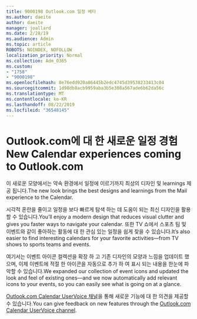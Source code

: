 ```yaml
---
title: 9000198 Outlook.com 일정 베타
ms.author: daeite
author: daeite
manager: joallard
ms.date: 2/28/19
ms.audience: Admin
ms.topic: article
ROBOTS: NOINDEX, NOFOLLOW
localization_priority: Normal
ms.collection: Adm_O365
ms.custom:
- "1758"
- "9000198"
ms.openlocfilehash: 8e76edd920a86445b2edc4745d39538233413c04
ms.sourcegitcommit: 1d98db8acb9959aba3b5e308a567ade6b62da56c
ms.translationtype: MT
ms.contentlocale: ko-KR
ms.lasthandoff: 08/22/2019
ms.locfileid: "36548145"
---
```

# <a name="new-calendar-experiences-coming-to-outlookcom"></a><span data-ttu-id="5bb97-102">Outlook.com에 대 한 새로운 일정 경험</span><span class="sxs-lookup"><span data-stu-id="5bb97-102">New Calendar experiences coming to Outlook.com</span></span>

<span data-ttu-id="5bb97-103">이 새로운 모양에서는 약속 환경에서 일정에 이르기까지 최상의 디자인 및 learnings 제공 됩니다.</span><span class="sxs-lookup"><span data-stu-id="5bb97-103">The new look brings the best designs and learnings from the Mail experience to the Calendar.</span></span>

<span data-ttu-id="5bb97-104">시각적 혼란을 줄이고 일정을 보다 빠르게 탐색 하는 데 도움이 되는 최신 디자인을 활용할 수 있습니다.</span><span class="sxs-lookup"><span data-stu-id="5bb97-104">You’ll enjoy a modern design that reduces visual clutter and gives you faster ways to navigate your calendar.</span></span> <span data-ttu-id="5bb97-105">또한 TV 쇼에서 스포츠 팀 및 이벤트와 같이 좋아하는 활동에 대 한 관심 있는 일정을 쉽게 찾을 수 있습니다.</span><span class="sxs-lookup"><span data-stu-id="5bb97-105">It’s also easier to find interesting calendars for your favorite activities—from TV shows to sports teams and events.</span></span>

<span data-ttu-id="5bb97-106">여기서는 이벤트 아이콘 컬렉션을 확장 하 고 기존 디자인의 모양과 느낌을 업데이트 했으며, 이제 이벤트에 적절 한 아이콘을 자동으로 추가 하 여 표시 되는 내용을 한눈에 파악할 수 있습니다.</span><span class="sxs-lookup"><span data-stu-id="5bb97-106">We expanded our collection of event icons and updated the look and feel of existing ones—and we now automatically add relevant icons to your events, so you can easily see what is going on at a glance.</span></span>

<span data-ttu-id="5bb97-107">[Outlook.com Calendar UserVoice 채널](https://outlook.uservoice.com/forums/601444-new-experiences-in-outlook-com?category_id=209197)을 통해 새로운 기능에 대 한 의견을 제공할 수 있습니다.</span><span class="sxs-lookup"><span data-stu-id="5bb97-107">You can give feedback on new features through the [Outlook.com Calendar UserVoice channel](https://outlook.uservoice.com/forums/601444-new-experiences-in-outlook-com?category_id=209197).</span></span>